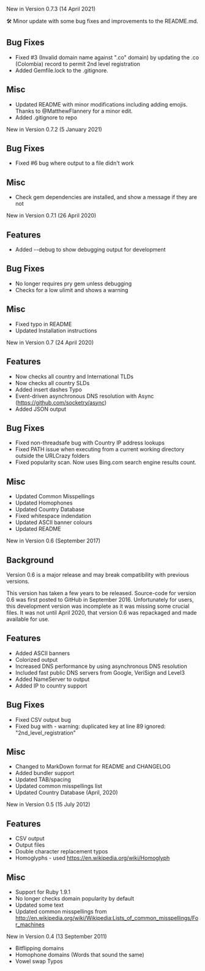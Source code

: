 New in Version 0.7.3 (14 April 2021)

🛠 Minor update with some bug fixes and improvements to the README.md.

## Bug Fixes
* Fixed #3 (Invalid domain name against ".co" domain) by updating the .co (Colombia) record to permit 2nd level registration
* Added Gemfile.lock to the .gitignore.

## Misc
* Updated README with minor modifications including adding emojis. Thanks to @MatthewFlannery for a minor edit.
* Added .gitignore to repo

New in Version 0.7.2 (5 January 2021)

## Bug Fixes
* Fixed #6 bug where output to a file didn't work

## Misc
* Check gem dependencies are installed, and show a message if they are not


New in Version 0.7.1 (26 April 2020)

## Features
* Added --debug to show debugging output for development

## Bug Fixes
* No longer requires pry gem unless debugging
* Checks for a low ulimit and shows a warning

## Misc
* Fixed typo in README
* Updated Installation instructions


New in Version 0.7 (24 April 2020)

## Features
* Now checks all country and International TLDs
* Now checks all country SLDs
* Added insert dashes Typo
* Event-driven asynchronous DNS resolution with Async (https://github.com/socketry/async)
* Added JSON output

## Bug Fixes
* Fixed non-threadsafe bug with Country IP address lookups
* Fixed PATH issue when executing from a current working directory outside the URLCrazy folders
* Fixed popularity scan. Now uses Bing.com search engine results count.

## Misc
* Updated Common Misspellings
* Updated Homophones
* Updated Country Database
* Fixed whitespace indendation
* Updated ASCII banner colours
* Updated README

  
New in Version 0.6 (September 2017)

## Background
Version 0.6 is a major release and may break compatibility with previous versions.

This version has taken a few years to be released. Source-code for version 0.6 was first posted to GitHub in September 2016. Unfortunately for users, this development version was incomplete as it was missing some crucial files. It was not until April 2020, that version 0.6 was repackaged and made available for use.

## Features
* Added ASCII banners
* Colorized output
* Increased DNS performance by using asynchronous DNS resolution
* Included fast public DNS servers from Google, VeriSign and Level3
* Added NameServer to output
* Added IP to country support

## Bug Fixes
* Fixed CSV output bug
* Fixed bug with - warning: duplicated key at line 89 ignored: "2nd_level_registration"

## Misc
* Changed to MarkDown format for README and CHANGELOG
* Added bundler support
* Updated TAB/spacing
* Updated common misspellings list 
* Updated Country Database (April, 2020)


New in Version 0.5 (15 July 2012)

## Features
* CSV output
* Output files
* Double character replacement typos
* Homoglyphs - used https://en.wikipedia.org/wiki/Homoglyph

## Misc
* Support for Ruby 1.9.1
* No longer checks domain popularity by default
* Updated some text
* Updated common misspellings from http://en.wikipedia.org/wiki/Wikipedia:Lists_of_common_misspellings/For_machines


New in Version 0.4 (13 September 2011)

* Bitflipping domains
* Homophone domains (Words that sound the same)
* Vowel swap Typos

